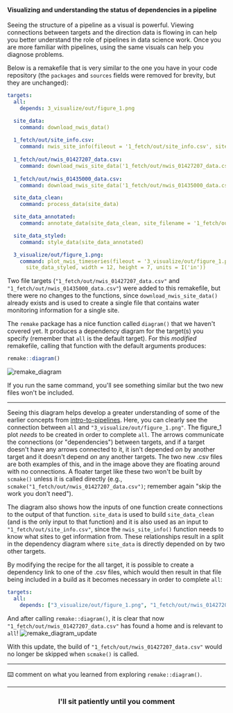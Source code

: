 #### Visualizing and understanding the status of dependencies in a pipeline

Seeing the structure of a pipeline as a visual is powerful. Viewing connections between targets and the direction data is flowing in can help you better understand the role of pipelines in data science work. Once you are more familiar with pipelines, using the same visuals can help you diagnose problems. 

Below is a remakefile that is very similar to the one you have in your code repository (the `packages` and `sources` fields were removed for brevity, but they are unchanged):
```yaml
targets:
  all:
    depends: 3_visualize/out/figure_1.png

  site_data:
    command: download_nwis_data()
  
  1_fetch/out/site_info.csv:
    command: nwis_site_info(fileout = '1_fetch/out/site_info.csv', site_data)
  
  1_fetch/out/nwis_01427207_data.csv:
    command: download_nwis_site_data('1_fetch/out/nwis_01427207_data.csv')
  
  1_fetch/out/nwis_01435000_data.csv:
    command: download_nwis_site_data('1_fetch/out/nwis_01435000_data.csv')

  site_data_clean:
    command: process_data(site_data)

  site_data_annotated:
    command: annotate_data(site_data_clean, site_filename = '1_fetch/out/site_info.csv')

  site_data_styled:
    command: style_data(site_data_annotated)	

  3_visualize/out/figure_1.png:
    command: plot_nwis_timeseries(fileout = '3_visualize/out/figure_1.png', 
      site_data_styled, width = 12, height = 7, units = I('in'))
```

Two file targets (`"1_fetch/out/nwis_01427207_data.csv"` and `"1_fetch/out/nwis_01435000_data.csv"`) were added to this remakefile, but there were no changes to the functions, since `download_nwis_site_data()` already exists and is used to create a single file that contains water monitoring information for a single site. 

The `remake` package has a nice function called `diagram()` that we haven't covered yet. It produces a dependency diagram for the target(s) you specify (remember that `all` is the default target). For this _modified_ remakefile, calling that function with the default arguments produces:
```r
remake::diagram()
```
![remake_diagram](https://user-images.githubusercontent.com/2349007/82730676-1bf9c480-9cc7-11ea-8722-e9ffb3bbfa2f.png)

If you run the same command, you'll see something similar but the two new files won't be included. 

---

Seeing this diagram helps develop a greater understanding of some of the earlier concepts from [intro-to-pipelines](https://lab.github.com/USGS-R/intro-to-pipelines). Here, you can clearly see the connection between `all` and `"3_visualize/out/figure_1.png"`. The figure_1 plot _needs_ to be created in order to complete `all`. The arrows communicate the connections (or "dependencies") between targets, and if a target doesn't have any arrows connected to it, it isn't depended _on_ by another target and it doesn't depend _on_ any another targets. The two new .csv files are both examples of this, and in the image above they are floating around with no connections. A floater target like these two won't be built by `scmake()` unless it is called directly (e.g., `scmake("1_fetch/out/nwis_01427207_data.csv")`; remember again "skip the work you don't need"). 

The diagram also shows how the inputs of one function create connections to the output of that function. `site_data` is used to build `site_data_clean` (and is the only input to that function) and it is also used as an input to `"1_fetch/out/site_info.csv"`, since the `nwis_site_info()` function needs to know what sites to get information from. These relationships result in a split in the dependency diagram where `site_data` is directly depended on by two other targets. 

By modifying the recipe for the all target, it is possible to create a dependency link to one of the .csv files, which would then result in that file being included in a build as it becomes necessary in order to complete `all`:
```yaml
targets:
  all:
    depends: ["3_visualize/out/figure_1.png", "1_fetch/out/nwis_01427207_data.csv"]
```

And after calling `remake::diagram()`, it is clear that now `"1_fetch/out/nwis_01427207_data.csv"` has found a home and is relevant to `all`!
![remake_diagram_update](https://user-images.githubusercontent.com/2349007/82730950-3765cf00-9cc9-11ea-9da7-fbb6f0538b33.png)

With this update, the build of `"1_fetch/out/nwis_01427207_data.csv"` would no longer be skipped when `scmake()` is called. 

---

:keyboard: comment on what you learned from exploring `remake::diagram()`.

<hr>
<h3 align="center">I'll sit patiently until you comment</h3>


